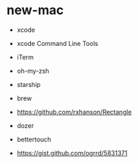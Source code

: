 # new-mac

- xcode
- xcode Command Line Tools 


- iTerm
- oh-my-zsh
- starship
- brew

- https://github.com/rxhanson/Rectangle
- dozer
- bettertouch
- https://gist.github.com/ogrrd/5831371

